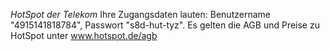 *HotSpot der Telekom* Ihre Zugangsdaten lauten: Benutzername "4915141818784", Passwort "s8d-hut-tyz". Es gelten die AGB und Preise zu HotSpot unter www.hotspot.de/agb
